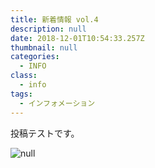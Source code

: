 ```yaml
---
title: 新着情報 vol.4
description: null
date: 2018-12-01T10:54:33.257Z
thumbnail: null
categories:
  - INFO
class:
  - info
tags:
  - インフォメーション
---
```

投稿テストです。

![null](/images/uploads/tokiwa01.jpg)




